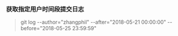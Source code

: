 ### 获取指定用户时间段提交日志

> git log --author="zhangphil"  --after="2018-05-21 00:00:00" --before="2018-05-25 23:59:59"